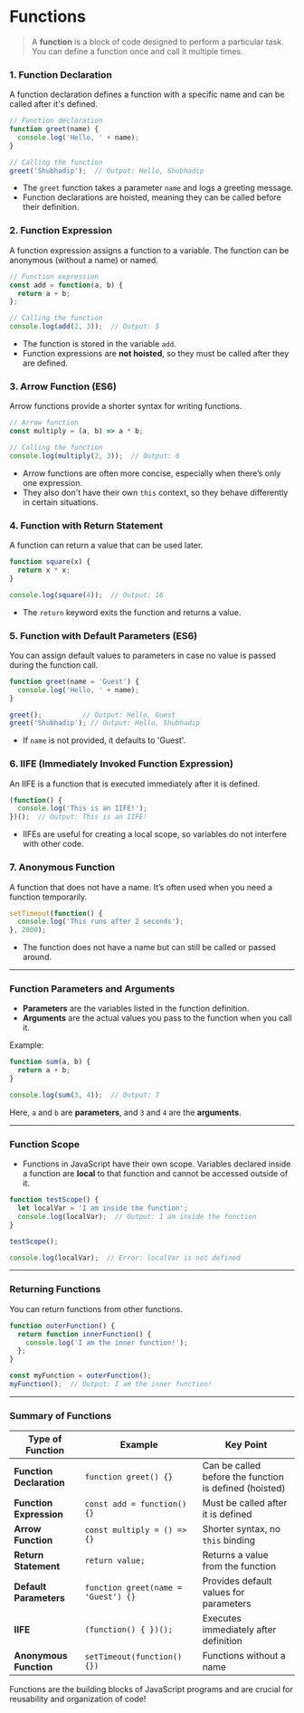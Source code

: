 # Functions

> A **function** is a block of code designed to perform a particular task. You can define a function once and call it multiple times.
> 

### **1. Function Declaration**

A function declaration defines a function with a specific name and can be called after it's defined.

```jsx
// Function declaration
function greet(name) {
  console.log('Hello, ' + name);
}

// Calling the function
greet('Shubhadip');  // Output: Hello, Shubhadip
```

- The `greet` function takes a parameter `name` and logs a greeting message.
- Function declarations are hoisted, meaning they can be called before their definition.

### **2. Function Expression**

A function expression assigns a function to a variable. The function can be anonymous (without a name) or named.

```jsx
// Function expression
const add = function(a, b) {
  return a + b;
};

// Calling the function
console.log(add(2, 3));  // Output: 5

```

- The function is stored in the variable `add`.
- Function expressions are **not hoisted**, so they must be called after they are defined.

### **3. Arrow Function (ES6)**

Arrow functions provide a shorter syntax for writing functions.

```jsx
// Arrow function
const multiply = (a, b) => a * b;

// Calling the function
console.log(multiply(2, 3));  // Output: 6

```

- Arrow functions are often more concise, especially when there’s only one expression.
- They also don't have their own `this` context, so they behave differently in certain situations.

### **4. Function with Return Statement**

A function can return a value that can be used later.

```jsx
function square(x) {
  return x * x;
}

console.log(square(4));  // Output: 16

```

- The `return` keyword exits the function and returns a value.

### **5. Function with Default Parameters (ES6)**

You can assign default values to parameters in case no value is passed during the function call.

```jsx
function greet(name = 'Guest') {
  console.log('Hello, ' + name);
}

greet();          // Output: Hello, Guest
greet('Shubhadip'); // Output: Hello, Shubhadip

```

- If `name` is not provided, it defaults to 'Guest'.

### **6. IIFE (Immediately Invoked Function Expression)**

An IIFE is a function that is executed immediately after it is defined.

```jsx
(function() {
  console.log('This is an IIFE!');
})();  // Output: This is an IIFE!

```

- IIFEs are useful for creating a local scope, so variables do not interfere with other code.

### **7. Anonymous Function**

A function that does not have a name. It’s often used when you need a function temporarily.

```jsx
setTimeout(function() {
  console.log('This runs after 2 seconds');
}, 2000);

```

- The function does not have a name but can still be called or passed around.

---

### **Function Parameters and Arguments**

- **Parameters** are the variables listed in the function definition.
- **Arguments** are the actual values you pass to the function when you call it.

Example:

```jsx
function sum(a, b) {
  return a + b;
}

console.log(sum(3, 4));  // Output: 7

```

Here, `a` and `b` are **parameters**, and `3` and `4` are the **arguments**.

---

### **Function Scope**

- Functions in JavaScript have their own scope. Variables declared inside a function are **local** to that function and cannot be accessed outside of it.

```jsx
function testScope() {
  let localVar = 'I am inside the function';
  console.log(localVar);  // Output: I am inside the function
}

testScope();

console.log(localVar);  // Error: localVar is not defined

```

---

### **Returning Functions**

You can return functions from other functions.

```jsx
function outerFunction() {
  return function innerFunction() {
    console.log('I am the inner function!');
  };
}

const myFunction = outerFunction();
myFunction();  // Output: I am the inner function!

```

---

### **Summary of Functions**

| **Type of Function** | **Example** | **Key Point** |
| --- | --- | --- |
| **Function Declaration** | `function greet() {}` | Can be called before the function is defined (hoisted) |
| **Function Expression** | `const add = function() {}` | Must be called after it is defined |
| **Arrow Function** | `const multiply = () => {}` | Shorter syntax, no `this` binding |
| **Return Statement** | `return value;` | Returns a value from the function |
| **Default Parameters** | `function greet(name = 'Guest') {}` | Provides default values for parameters |
| **IIFE** | `(function() { })();` | Executes immediately after definition |
| **Anonymous Function** | `setTimeout(function() {})` | Functions without a name |

Functions are the building blocks of JavaScript programs and are crucial for reusability and organization of code!